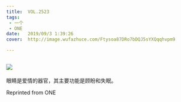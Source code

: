 ```yaml
---
title:	VOL.2523
tags:
 - 一个
 - ONE
date:	2019/09/3 1:39:26
cover:	http://image.wufazhuce.com/Ftysoa87DRo7bDQJ5sYXQqqhvpm9

---
```

![](http://image.wufazhuce.com/Ftysoa87DRo7bDQJ5sYXQqqhvpm9)
---

眼睛是爱情的器官，其主要功能是顾盼和失眠。
 
Reprinted from ONE
